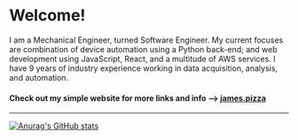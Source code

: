 # Welcome!

I am a Mechanical Engineer, turned Software Engineer. My current focuses are combination of device automation using a Python back-end; and web development using JavaScript, React, and a multitude of AWS services. I have 9 years of industry experience working in data acquisition, analysis, and automation.

#### Check out my simple website for more links and info --> [james.pizza](https://james.pizza/)

---

[![Anurag's GitHub stats](https://github-readme-stats.vercel.app/api?username=Morrious&count_private=true&theme=dark&hide=stars,prs,contribs,issues&show_icons=true)](https://github.com/anuraghazra/github-readme-stats)
<!-- &count_private=true -->
<!-- &theme=dark -->
<!-- &hide=stars,commits,prs,issues,contribs -->
<!-- &show_icons=true -->

<!-- [![Top Langs](https://github-readme-stats.vercel.app/api/top-langs/?username=Morrious&count_private=true&theme=dark&show_icons=true&hide=css)](https://github.com/anuraghazra/github-readme-stats) -->


<!--
**Morrious/Morrious** is a ✨ _special_ ✨ repository because its `README.md` (this file) appears on your GitHub profile.

Here are some ideas to get you started:

- 🔭 I’m currently working on ...
- 🌱 I’m currently learning ...
- 👯 I’m looking to collaborate on ...
- 🤔 I’m looking for help with ...
- 💬 Ask me about ...
- 📫 How to reach me: ...
- 😄 Pronouns: ...
- ⚡ Fun fact: ...
-->

